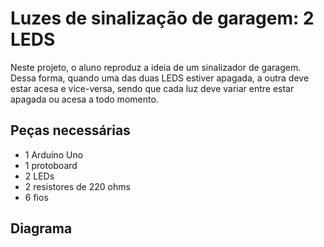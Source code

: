 # Luzes de sinalização de garagem: 2 LEDS

 Neste projeto, o aluno reproduz a ideia de um sinalizador de garagem. Dessa forma, quando uma das duas LEDS estiver apagada, a outra deve estar acesa e vice-versa, sendo que cada luz deve variar entre estar apagada ou acesa a todo momento.

 ## Peças necessárias
- 1 Arduíno Uno
- 1 protoboard
- 2 LEDs
- 2 resistores de 220 ohms
- 6 fios
## Diagrama 
 
